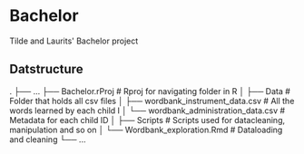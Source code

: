 # Bachelor
Tilde and Laurits' Bachelor project
## Datstructure
.
├── ...
├── Bachelor.rProj                           # Rproj for navigating folder in R
│
├── Data                                     # Folder that holds all csv files
│   ├── wordbank_instrument_data.csv         # All the words learned by each child I
│   └── wordbank_administration_data.csv     # Metadata for each child ID
│
├── Scripts                                  # Scripts used for datacleaning, manipulation and so on
│   └── Wordbank_exploration.Rmd             # Dataloading and cleaning
└── ...

